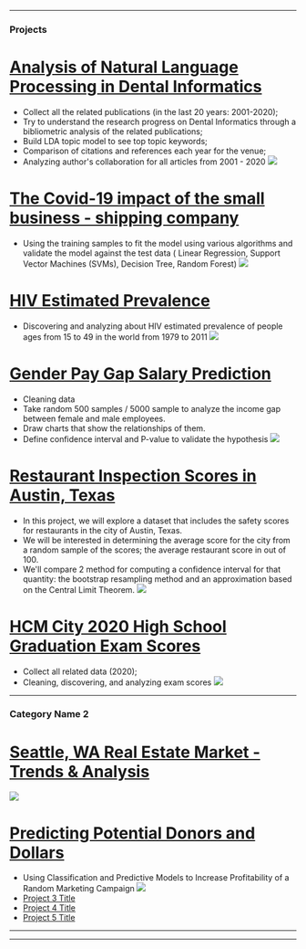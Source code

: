 

---

### Projects 

# [Analysis of Natural Language Processing in Dental Informatics](https://github.com/minuptt/Dental_Informatics_NLP_Analysis)

* Collect all the related publications (in the last 20 years: 2001-2020); 
* Try to understand the research progress on Dental Informatics through a bibliometric analysis of the related publications; 
* Build LDA topic model to see top topic keywords; 
* Comparison of citations and references each year for the venue; 
* Analyzing author's collaboration for all articles from 2001 - 2020
![](/images/LDA_topic_modeling.png)

# [The Covid-19 impact of the small business - shipping company](https://github.com/minuptt/The_Covid-19_Impact_of_Small_Business)

* Using the training samples to fit the model using various algorithms and validate the model
against the test data ( Linear Regression, Support Vector Machines (SVMs), Decision Tree, Random
Forest)
![](/images/seasonal_sale_shippingcomp.png)

# [HIV Estimated Prevalence](https://github.com/minuptt/HIV_Estimated_Prevalence)

* Discovering and analyzing about HIV estimated prevalence of people ages from 15 to 49 in the world from 1979 to 2011
![](/images/prj1_mean_charts.png)

# [Gender Pay Gap Salary Prediction](/https://github.com/minuptt/Gender_Pay_Salary_Prediction)

* Cleaning data
* Take random 500 samples / 5000 sample to analyze the income gap between female and male employees.
* Draw charts that show the relationships of them.
* Define confidence interval and P-value to validate the hypothesis
![](images/prj2_income.png)

# [Restaurant Inspection Scores in Austin, Texas](https://github.com/minuptt/Restaurant_Inspection_Scores)

* In this project, we will explore a dataset that includes the safety scores for restaurants in the city of Austin, Texas. 
* We will be interested in determining the average score for the city from a random sample of the scores; the average restaurant score in out of 100. 
* We'll compare 2 method for computing a confidence interval for that quantity: the bootstrap resampling method and an approximation based on the Central Limit Theorem.
![](images/prj3_resampledmean_interval_popmean.png)

# [HCM City 2020 High School Graduation Exam Scores](https://github.com/minuptt/HCMC_Scores_2020)

* Collect all related data (2020); 
* Cleaning, discovering, and analyzing exam scores
![](images/problem3.png)
---

### Category Name 2

# [Seattle, WA Real Estate Market - Trends & Analysis](https://prod-useast-b.online.tableau.com/#/site/minuptt/views/SeattleWARealEstateMarketTrendsAnalysis/HousingPriceinSeattle?:iid=3)
![](images/Seattle_Stories.png)
# [Predicting Potential Donors and Dollars](https://github.com/minuptt/Predicting_Potential_DonorsnDollars)

- Using Classification and Predictive Models to Increase Profitability of a Random Marketing Campaign
![](/images/neural_network_donr.png)
- [Project 3 Title](http://example.com/)
- [Project 4 Title](http://example.com/)
- [Project 5 Title](http://example.com/)

---




---

